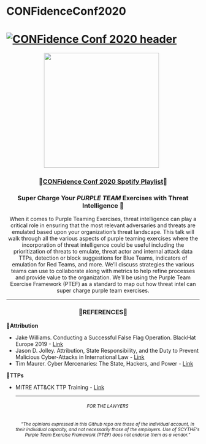 # CONFidenceConf2020
# [![CONFidence Conf 2020 header](https://github.com/ch33r10/CONFidenceConf2020/blob/master/img/CONFidenceConfBanner.png)](https://ch33r10.com)
<p align='center'>
<a href="https://ch33r10.com"><img height="300" src="https://github.com/ch33r10/CONFidenceConf2020/blob/master/img/CONFidenceConfBanner.png"></a>&nbsp;&nbsp;
</p>
<h3 align="center">🎉<a href="https://open.spotify.com/playlist/0wb8scWLzeVz40aRhTNc2U?si=hdZEWcOYTTGwjgCPsO6rOA">CONFidence Conf 2020 Spotify Playlist</a>🎉</h3>
<h3 align="center">Super Charge Your <i><b>PURPLE TEAM</b></i> Exercises with Threat Intelligence 🥳</h3>
<p align="center">When it comes to Purple Teaming Exercises, threat intelligence can play a critical role in ensuring that the most relevant adversaries and threats are emulated based upon your organization’s threat landscape. This talk will walk through all the various aspects of purple teaming exercises where the incorporation of threat intelligence could be useful including the prioritization of threats to emulate, threat actor and internal attack data TTPs, detection or block suggestions for Blue Teams, indicators of emulation for Red Teams, and more. We’ll discuss strategies the various teams can use to collaborate along with metrics to help refine processes and provide value to the organization. We’ll be using the Purple Team Exercise Framework (PTEF) as a standard to map out how threat intel can super charge purple team exercises.</p>
<hr></hr>
<p><h3 align="center">💌<b>REFERENCES</b>💌</h3></p>
<p>🦄<b>Attribution</b></p>
<ul>
 <li>Jake Williams. Conducting a Successful False Flag Operation. BlackHat Europe 2019 - <a href="https://youtu.be/W2vBu_Jui9A">Link</a></li>
 <li>Jason D. Jolley. Attribution, State Responsibility, and the Duty to Prevent Malicious Cyber-Attacks in International Law - <a href="https://www.amazon.com/ATTRIBUTION-RESPONSIBILITY-MALICIOUS-CYBER-ATTACKS-INTERNATIONAL-ebook/dp/B07TYJYFYM/ref=sr_1_1?dchild=1&keywords=jason+jolley+attribution&qid=1599458954&sr=8-1">Link</a></li>
 <li>Tim Maurer. Cyber Mercenaries: The State, Hackers, and Power - <a href="https://www.amazon.com/Cyber-Mercenaries-State-Hackers-Power/dp/110756686X/ref=sr_1_1?dchild=1&keywords=tim+cyber+mercenaries&qid=1599459104&sr=8-1">Link</a></li>
</ul> 
<p>🦾<b>TTPs</b></p>
<ul>
 <li>MITRE ATT&CK TTP Training - <a href="https://attack.mitre.org/resources/training/cti/">Link</a></li>
<hr></hr>
<h6 align="center"><small>FOR THE LAWYERS</small></h6>
<h6 align="center"><sub>"The opinions expressed in this Github repo are those of the individual account, in their individual capacity, and not necessarily those of the employers. Use of SCYTHE's Purple Team Exercise Framework (PTEF) does not endorse them as a vendor."</sub></h6>


